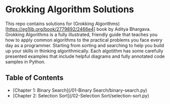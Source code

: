 # **Grokking Algorithm Solutions**
This repo contains solutions for (Grokking Algorithms)[https://eg1lib.org/book/2779892/2466e4] book by Aditya Bhargava.
Grokking Algorithms is a fully illustrated, friendly guide that teaches you how to apply common algorithms to the practical problems you face every day as a programmer. 
Starting from sorting and searching to help you build up your skills in thinking algorithmically. Each algotithm has some carefully presented examples that include helpful diagrams and fully annotated code samples in Python.

## Table of Contents

- [Chapter 1: Binary Search](/01-Binary Search/binary-search.py)
- [Chapter 2: Selection Sort](/02-Selection Sort/selection-sort.py)

